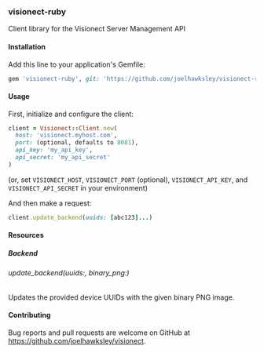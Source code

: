 ### visionect-ruby

Client library for the Visionect Server Management API

#### Installation

Add this line to your application's Gemfile:

```ruby
gem 'visionect-ruby', git: 'https://github.com/joelhawksley/visionect-ruby.git'
```

#### Usage

First, initialize and configure the client:

```ruby
client = Visionect::Client.new(
  host: 'visionect.myhost.com',
  port: (optional, defaults to 8081),
  api_key: 'my_api_key',
  api_secret: 'my_api_secret'
)
```

(or, set `VISIONECT_HOST`, `VISIONECT_PORT` (optional), `VISIONECT_API_KEY`, and `VISIONECT_API_SECRET` in your environment)

And then make a request:

```ruby
client.update_backend(uuids: [abc123]...)
```

#### Resources

##### Backend

###### update_backend(uuids:, binary_png:)

Updates the provided device UUIDs with the given binary PNG image.

#### Contributing

Bug reports and pull requests are welcome on GitHub at https://github.com/joelhawksley/visionect.
